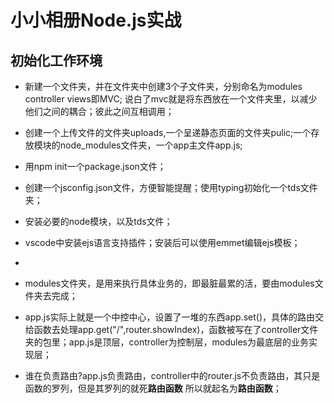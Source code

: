 # 小小相册Node.js实战

## 初始化工作环境

* 新建一个文件夹，并在文件夹中创建3个子文件夹，分别命名为modules controller views即MVC; 说白了mvc就是将东西放在一个文件夹里，以减少他们之间的耦合；彼此之间互相调用；

* 创建一个上传文件的文件夹uploads,一个呈递静态页面的文件夹pulic;一个存放模块的node_modules文件夹，一个app主文件app.js;

* 用npm init一个package.json文件；

* 创建一个jsconfig.json文件，方便智能提醒；使用typing初始化一个tds文件夹；

* 安装必要的node模块，以及tds文件；

* vscode中安装ejs语言支持插件；安装后可以使用emmet编辑ejs模板；

* 



* modules文件夹，是用来执行具体业务的，即最脏最累的活，要由modules文件夹去完成；
* app.js实际上就是一个中控中心，设置了一堆的东西app.set()，具体的路由交给函数去处理app.get("/",router.showIndex)，函数被写在了controller文件夹的包里；app.js是顶层，controller为控制层，modules为最底层的业务实现层；
* 谁在负责路由?app.js负责路由，controller中的router.js不负责路由，其只是函数的罗列，但是其罗列的就死**路由函数** 所以就起名为**路由函数**；

